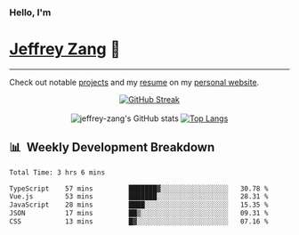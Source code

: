 
### Hello, I'm 
# [Jeffrey Zang](https://www.linkedin.com/in/jeffreyzang/) 🦀

---

Check out notable [projects](https://jeffz.dev/projects) and my [resume](https://jeffz.dev/resume) on my [personal website](https://jeffz.dev/).

<div align = 'center'>

[![GitHub Streak](https://github-readme-streak-stats.herokuapp.com/?user=jeffrey-zang&theme=tokyonight)](https://git.io/streak-stats)
<br></br>
![jeffrey-zang's GitHub stats](https://github-readme-stats.vercel.app/api?username=jeffrey-zang&show_icons=true&theme=tokyonight&hide_rank=true&hide=stars) 
[![Top Langs](https://github-readme-stats.vercel.app/api/top-langs/?username=jeffrey-zang&hide=ShaderLab,HLSL&layout=compact&theme=tokyonight)](https://github.com/anuraghazra/github-readme-stats)

</div>

## 📊 &nbsp;Weekly Development Breakdown
<!--START_SECTION:waka-->

```txt
Total Time: 3 hrs 6 mins

TypeScript    57 mins         ███████▓░░░░░░░░░░░░░░░░░   30.78 %
Vue.js        53 mins         ███████░░░░░░░░░░░░░░░░░░   28.31 %
JavaScript    28 mins         ████░░░░░░░░░░░░░░░░░░░░░   15.35 %
JSON          17 mins         ██▒░░░░░░░░░░░░░░░░░░░░░░   09.31 %
CSS           13 mins         █▓░░░░░░░░░░░░░░░░░░░░░░░   07.16 %
```

<!--END_SECTION:waka-->

